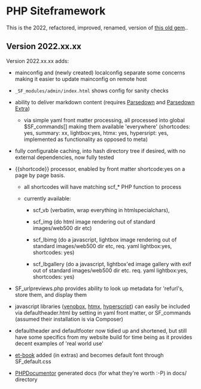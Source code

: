 # PHP Siteframework
This is the 2022, refactored, improved, renamed, version of [this old gem](https://github.com/Cybergate9/phpSiteFramework)..

## Version 2022.xx.xx

Version 2022.xx.xx adds:

* mainconfig and (newly created) localconfig separate some concerns making it easier to update mainconfig on remote host

* `_SF_modules/admin/index.html` shows config for sanity checks

* ability to deliver markdown content (requires [Parsedown](https://parsedown.org/) and [Parsedown Extra](https://github.com/erusev/parsedown-extra))

	* via simple yaml front matter processing, all processed into global $SF_commands[] making them available 'everywhere' (shortcodes: yes, summary: xx, lightbox:yes, htmx: yes, hypersript: yes, implemented as functionality as opposed to meta)

* fully configurable caching, into hash directory tree if desired, with no external dependencies, now fully tested

* {{shortcode}} processor, enabled by front matter shortcode:yes on a page by page basis. 

	* all shortcodes will have matching scf_* PHP function to process 

	* currently available:

		* scf_vb (verbatim, wrap everything in htmlspecialchars),

		* scf_img (do html image rendering out of standard images/web500 dir etc)

		* scf_lbimg (do a javascript, lightbox image rendering out of standard images/web500 dir etc, req. yaml lightbox:yes, shortcodes: yes)

		* scf_lbgallery (do a javascript, lightbox'ed image gallery with exif out of standard images/web500 dir etc. req. yaml lightbox:yes, shortcodes: yes)

* SF_urlpreviews.php provides ability to look up metadata for 'refurl's, store them, and display them

* javascript libraries ([venobox](https://veno.es/venobox/), [htmx](https://htmx.org/), [hyperscript](https://hyperscript.org/)) can easily be included via defaultheader.html by setting in yaml front matter, or SF_commands (assumed their installation is via Composer)

* defaultheader and defaultfooter now tidied up and shortened, but still have some specifics from my website build for time being as it provides decent examples of 'real world use'

* [et-book](https://github.com/edwardtufte/et-book/tree/gh-pages/et-book) added (in extras) and becomes default font through SF_default.css

* [PHPDocumentor](https://phpdoc.org/) generated docs (for what they're worth :-P) in docs/ directory








